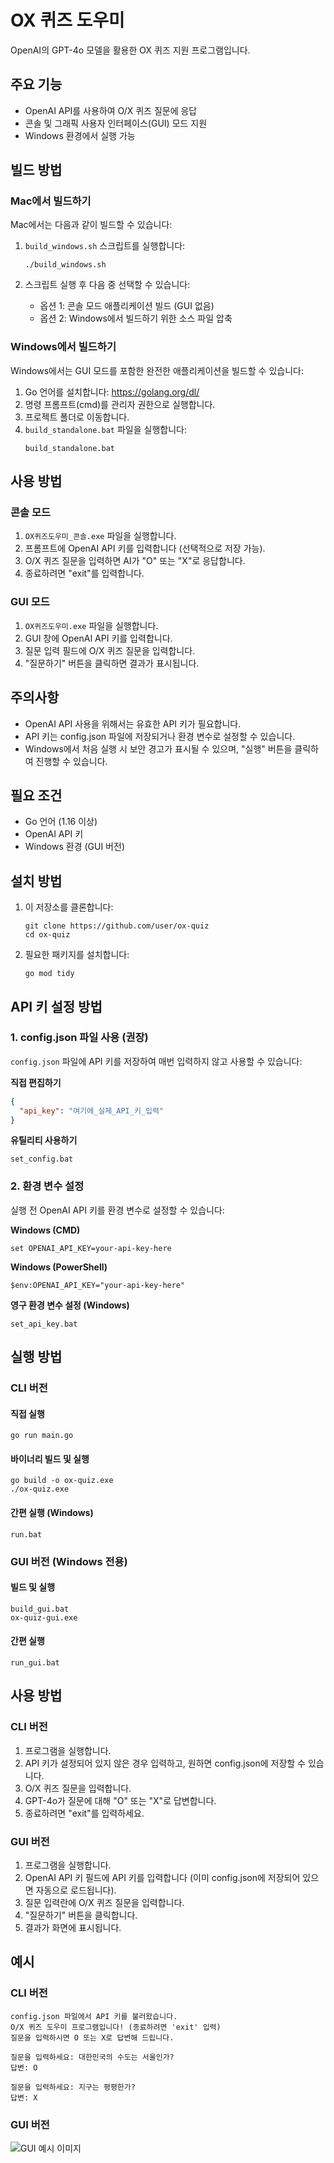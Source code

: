 # OX 퀴즈 도우미

OpenAI의 GPT-4o 모델을 활용한 OX 퀴즈 지원 프로그램입니다.

## 주요 기능

- OpenAI API를 사용하여 O/X 퀴즈 질문에 응답
- 콘솔 및 그래픽 사용자 인터페이스(GUI) 모드 지원
- Windows 환경에서 실행 가능

## 빌드 방법

### Mac에서 빌드하기

Mac에서는 다음과 같이 빌드할 수 있습니다:

1. `build_windows.sh` 스크립트를 실행합니다:

   ```
   ./build_windows.sh
   ```

2. 스크립트 실행 후 다음 중 선택할 수 있습니다:
   - 옵션 1: 콘솔 모드 애플리케이션 빌드 (GUI 없음)
   - 옵션 2: Windows에서 빌드하기 위한 소스 파일 압축

### Windows에서 빌드하기

Windows에서는 GUI 모드를 포함한 완전한 애플리케이션을 빌드할 수 있습니다:

1. Go 언어를 설치합니다: https://golang.org/dl/
2. 명령 프롬프트(cmd)를 관리자 권한으로 실행합니다.
3. 프로젝트 폴더로 이동합니다.
4. `build_standalone.bat` 파일을 실행합니다:
   ```
   build_standalone.bat
   ```

## 사용 방법

### 콘솔 모드

1. `OX퀴즈도우미_콘솔.exe` 파일을 실행합니다.
2. 프롬프트에 OpenAI API 키를 입력합니다 (선택적으로 저장 가능).
3. O/X 퀴즈 질문을 입력하면 AI가 "O" 또는 "X"로 응답합니다.
4. 종료하려면 "exit"를 입력합니다.

### GUI 모드

1. `OX퀴즈도우미.exe` 파일을 실행합니다.
2. GUI 창에 OpenAI API 키를 입력합니다.
3. 질문 입력 필드에 O/X 퀴즈 질문을 입력합니다.
4. "질문하기" 버튼을 클릭하면 결과가 표시됩니다.

## 주의사항

- OpenAI API 사용을 위해서는 유효한 API 키가 필요합니다.
- API 키는 config.json 파일에 저장되거나 환경 변수로 설정할 수 있습니다.
- Windows에서 처음 실행 시 보안 경고가 표시될 수 있으며, "실행" 버튼을 클릭하여 진행할 수 있습니다.

## 필요 조건

- Go 언어 (1.16 이상)
- OpenAI API 키
- Windows 환경 (GUI 버전)

## 설치 방법

1. 이 저장소를 클론합니다:

   ```
   git clone https://github.com/user/ox-quiz
   cd ox-quiz
   ```

2. 필요한 패키지를 설치합니다:
   ```
   go mod tidy
   ```

## API 키 설정 방법

### 1. config.json 파일 사용 (권장)

`config.json` 파일에 API 키를 저장하여 매번 입력하지 않고 사용할 수 있습니다:

**직접 편집하기**

```json
{
  "api_key": "여기에_실제_API_키_입력"
}
```

**유틸리티 사용하기**

```
set_config.bat
```

### 2. 환경 변수 설정

실행 전 OpenAI API 키를 환경 변수로 설정할 수 있습니다:

**Windows (CMD)**

```
set OPENAI_API_KEY=your-api-key-here
```

**Windows (PowerShell)**

```
$env:OPENAI_API_KEY="your-api-key-here"
```

**영구 환경 변수 설정 (Windows)**

```
set_api_key.bat
```

## 실행 방법

### CLI 버전

#### 직접 실행

```
go run main.go
```

#### 바이너리 빌드 및 실행

```
go build -o ox-quiz.exe
./ox-quiz.exe
```

#### 간편 실행 (Windows)

```
run.bat
```

### GUI 버전 (Windows 전용)

#### 빌드 및 실행

```
build_gui.bat
ox-quiz-gui.exe
```

#### 간편 실행

```
run_gui.bat
```

## 사용 방법

### CLI 버전

1. 프로그램을 실행합니다.
2. API 키가 설정되어 있지 않은 경우 입력하고, 원하면 config.json에 저장할 수 있습니다.
3. O/X 퀴즈 질문을 입력합니다.
4. GPT-4o가 질문에 대해 "O" 또는 "X"로 답변합니다.
5. 종료하려면 "exit"를 입력하세요.

### GUI 버전

1. 프로그램을 실행합니다.
2. OpenAI API 키 필드에 API 키를 입력합니다 (이미 config.json에 저장되어 있으면 자동으로 로드됩니다).
3. 질문 입력란에 O/X 퀴즈 질문을 입력합니다.
4. "질문하기" 버튼을 클릭합니다.
5. 결과가 화면에 표시됩니다.

## 예시

### CLI 버전

```
config.json 파일에서 API 키를 불러왔습니다.
O/X 퀴즈 도우미 프로그램입니다! (종료하려면 'exit' 입력)
질문을 입력하시면 O 또는 X로 답변해 드립니다.

질문을 입력하세요: 대한민국의 수도는 서울인가?
답변: O

질문을 입력하세요: 지구는 평평한가?
답변: X
```

### GUI 버전

![GUI 예시 이미지](gui_example.png)
